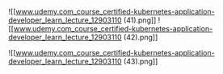 ![[www.udemy.com_course_certified-kubernetes-application-developer_learn_lecture_12903110 (41).png]]
![[www.udemy.com_course_certified-kubernetes-application-developer_learn_lecture_12903110 (42).png]]

![[www.udemy.com_course_certified-kubernetes-application-developer_learn_lecture_12903110 (43).png]]

